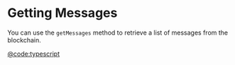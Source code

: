 # Getting Messages

You can use the `getMessages` method to retrieve a list of messages from the blockchain.

[@code:typescript](./packages/fuel-gauge/src/coverage-contract.test.ts#typedoc:Message-getMessages)
